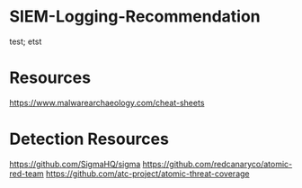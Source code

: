 # SIEM-Logging-Recommendation
test;
etst
# Resources
https://www.malwarearchaeology.com/cheat-sheets

# Detection Resources
https://github.com/SigmaHQ/sigma
https://github.com/redcanaryco/atomic-red-team
https://github.com/atc-project/atomic-threat-coverage
